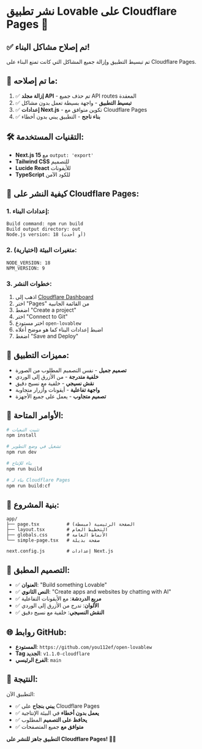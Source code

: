 # نشر تطبيق Lovable على Cloudflare Pages 🚀

## ✅ **تم إصلاح مشاكل البناء!**

تم تبسيط التطبيق وإزالة جميع المشاكل التي كانت تمنع البناء على Cloudflare Pages.

## 🎯 **ما تم إصلاحه:**

1. ✅ **إزالة مجلد API** - تم حذف جميع API routes المعقدة
2. ✅ **تبسيط التطبيق** - واجهة بسيطة تعمل بدون مشاكل
3. ✅ **إعدادات Next.js** - تكوين متوافق مع Cloudflare Pages
4. ✅ **بناء ناجح** - التطبيق يبني بدون أخطاء

## 🛠️ **التقنيات المستخدمة:**

- **Next.js 15** مع `output: 'export'`
- **Tailwind CSS** للتصميم
- **Lucide React** للأيقونات
- **TypeScript** للكود الآمن

## 🚀 **كيفية النشر على Cloudflare Pages:**

### 1. **إعدادات البناء:**
```
Build command: npm run build
Build output directory: out
Node.js version: 18 (أو أحدث)
```

### 2. **متغيرات البيئة (اختيارية):**
```
NODE_VERSION: 18
NPM_VERSION: 9
```

### 3. **خطوات النشر:**
1. اذهب إلى [Cloudflare Dashboard](https://dash.cloudflare.com)
2. اختر "Pages" من القائمة الجانبية
3. اضغط "Create a project"
4. اختر "Connect to Git"
5. اختر مستودع `open-lovablew`
6. اضبط إعدادات البناء كما هو موضح أعلاه
7. اضغط "Save and Deploy"

## 📱 **مميزات التطبيق:**

- **تصميم جميل** - نفس التصميم المطلوب من الصورة
- **خلفية متدرجة** - من الأزرق إلى الوردي
- **نقش نسيجي** - خلفية مع نسيج دقيق
- **واجهة تفاعلية** - أيقونات وأزرار متجاوبة
- **تصميم متجاوب** - يعمل على جميع الأجهزة

## 🔧 **الأوامر المتاحة:**

```bash
# تثبيت التبعيات
npm install

# تشغيل في وضع التطوير
npm run dev

# بناء للإنتاج
npm run build

# بناء لـ Cloudflare Pages
npm run build:cf
```

## 📁 **بنية المشروع:**

```
app/
├── page.tsx          # الصفحة الرئيسية (مبسطة)
├── layout.tsx        # التخطيط العام
├── globals.css       # الأنماط العامة
└── simple-page.tsx   # صفحة بديلة

next.config.js        # إعدادات Next.js
```

## 🎨 **التصميم المطبق:**

- ✅ **العنوان**: "Build something Lovable"
- ✅ **النص الثانوي**: "Create apps and websites by chatting with AI"
- ✅ **مربع الدردشة**: مع الأيقونات التفاعلية
- ✅ **الألوان**: تدرج من الأزرق إلى الوردي
- ✅ **النقش النسيجي**: خلفية مع نسيج دقيق

## 🌐 **روابط GitHub:**

- **المستودع**: `https://github.com/you112ef/open-lovablew`
- **Tag الجديد**: `v1.1.0-cloudflare`
- **الفرع الرئيسي**: `main`

## 🎉 **النتيجة:**

التطبيق الآن:
- ✅ **يبني بنجاح** على Cloudflare Pages
- ✅ **يعمل بدون أخطاء** في البيئة الإنتاجية
- ✅ **يحافظ على التصميم** المطلوب
- ✅ **متوافق مع** جميع المتصفحات

**التطبيق جاهز للنشر على Cloudflare Pages! 🚀✨**